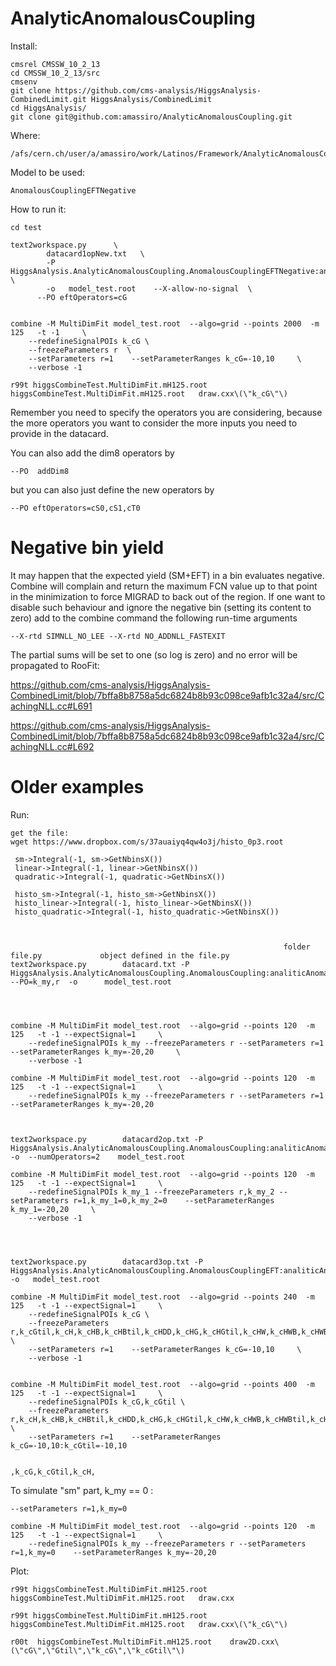 # AnalyticAnomalousCoupling

Install:

    cmsrel CMSSW_10_2_13
    cd CMSSW_10_2_13/src
    cmsenv
    git clone https://github.com/cms-analysis/HiggsAnalysis-CombinedLimit.git HiggsAnalysis/CombinedLimit
    cd HiggsAnalysis/
    git clone git@github.com:amassiro/AnalyticAnomalousCoupling.git
 
Where:

    /afs/cern.ch/user/a/amassiro/work/Latinos/Framework/AnalyticAnomalousCoupling/CMSSW_10_2_13/src/HiggsAnalysis/AnalyticAnomalousCoupling
    

    
Model to be used:

    AnomalousCouplingEFTNegative
    
    
How to run it:

    cd test 
    
    text2workspace.py      \
            datacard1opNew.txt   \
            -P HiggsAnalysis.AnalyticAnomalousCoupling.AnomalousCouplingEFTNegative:analiticAnomalousCouplingEFTNegative  \
            -o   model_test.root    --X-allow-no-signal  \
          --PO eftOperators=cG
    
    
    combine -M MultiDimFit model_test.root  --algo=grid --points 2000  -m 125   -t -1     \
        --redefineSignalPOIs k_cG \
        --freezeParameters r  \
        --setParameters r=1    --setParameterRanges k_cG=-10,10     \
        --verbose -1
          
    r99t higgsCombineTest.MultiDimFit.mH125.root  higgsCombineTest.MultiDimFit.mH125.root   draw.cxx\(\"k_cG\"\)
    
    
Remember you need to specify the operators you are considering, because the more operators you want to consider
the more inputs you need to provide in the datacard.

You can also add the dim8 operators by

    --PO  addDim8
    
but you can also just define the new operators by
 
    --PO eftOperators=cS0,cS1,cT0
    
    

Negative bin yield    
===

It may happen that the expected yield (SM+EFT) in a bin evaluates negative. Combine will complain and return the maximum FCN value up to that point in the minimization to force MIGRAD to back out of the region. If one want to disable such behaviour and ignore the negative bin (setting its content to zero) add to the combine command the following run-time arguments

   `--X-rtd SIMNLL_NO_LEE --X-rtd NO_ADDNLL_FASTEXIT`


The partial sums will be set to one (so log is zero) and no error will be propagated to RooFit: 

https://github.com/cms-analysis/HiggsAnalysis-CombinedLimit/blob/7bffa8b8758a5dc6824b8b93c098ce9afb1c32a4/src/CachingNLL.cc#L691

https://github.com/cms-analysis/HiggsAnalysis-CombinedLimit/blob/7bffa8b8758a5dc6824b8b93c098ce9afb1c32a4/src/CachingNLL.cc#L692

    
Older examples
====
    
    
    
    
    
Run:

    get the file:
    wget https://www.dropbox.com/s/37auaiyq4qw4o3j/histo_0p3.root
    
     sm->Integral(-1, sm->GetNbinsX())
     linear->Integral(-1, linear->GetNbinsX())
     quadratic->Integral(-1, quadratic->GetNbinsX())

     histo_sm->Integral(-1, histo_sm->GetNbinsX())
     histo_linear->Integral(-1, histo_linear->GetNbinsX())
     histo_quadratic->Integral(-1, histo_quadratic->GetNbinsX())

     

                                                                 folder                    file.py             object defined in the file.py
    text2workspace.py        datacard.txt -P HiggsAnalysis.AnalyticAnomalousCoupling.AnomalousCoupling:analiticAnomalousCoupling                 --PO=k_my,r  -o      model_test.root   
    
    
            
        
    combine -M MultiDimFit model_test.root  --algo=grid --points 120  -m 125   -t -1 --expectSignal=1     \
        --redefineSignalPOIs k_my --freezeParameters r --setParameters r=1    --setParameterRanges k_my=-20,20     \
        --verbose -1
    
    combine -M MultiDimFit model_test.root  --algo=grid --points 120  -m 125   -t -1 --expectSignal=1     \
        --redefineSignalPOIs k_my --freezeParameters r --setParameters r=1    --setParameterRanges k_my=-20,20   
    

    
    text2workspace.py        datacard2op.txt -P HiggsAnalysis.AnalyticAnomalousCoupling.AnomalousCoupling:analiticAnomalousCoupling   -o  --numOperators=2    model_test.root   
    
    combine -M MultiDimFit model_test.root  --algo=grid --points 120  -m 125   -t -1 --expectSignal=1     \
        --redefineSignalPOIs k_my_1 --freezeParameters r,k_my_2 --setParameters r=1,k_my_1=0,k_my_2=0    --setParameterRanges k_my_1=-20,20     \
        --verbose -1
    
    
    
    
    text2workspace.py        datacard3op.txt -P HiggsAnalysis.AnalyticAnomalousCoupling.AnomalousCouplingEFT:analiticAnomalousCouplingEFT   -o   model_test.root   
    
    combine -M MultiDimFit model_test.root  --algo=grid --points 240  -m 125   -t -1 --expectSignal=1     \
        --redefineSignalPOIs k_cG \
        --freezeParameters r,k_cGtil,k_cH,k_cHB,k_cHBtil,k_cHDD,k_cHG,k_cHGtil,k_cHW,k_cHWB,k_cHWBtil,k_cHWtil,k_cHbox,k_cHd,k_cHe,k_cHl1,k_cHl3,k_cHq1,k_cHq3,k_cHu,k_cHudAbs,k_cHudPh,k_cW,k_cWtil,k_cdBAbs,k_cdBPh,k_cdGAbs,k_cdGPh,k_cdHAbs,k_cdHPh,k_cdWAbs,k_cdWPh,k_cdd,k_cdd1,k_ceBAbs,k_ceBPh,k_ceHAbs,k_ceHPh,k_ceWAbs,k_ceWPh,k_ced,k_cee,k_ceu,k_cld,k_cle,k_cledqAbs,k_cledqPh,k_clequ1Abs,k_clequ1Ph,k_clequ3Abs,k_clequ3Ph,k_cll,k_cll1,k_clq1,k_clq3,k_clu,k_cqd1,k_cqd8,k_cqe,k_cqq1,k_cqq11,k_cqq3,k_cqq31,k_cqu1,k_cqu8,k_cquqd1Abs,k_cquqd1Ph,k_cquqd8Abs,k_cquqd8Ph,k_cuBAbs,k_cuBPh,k_cuGAbs,k_cuGPh,k_cuHAbs,k_cuHPh,k_cuWAbs,k_cuWPh,k_cud1,k_cud8,k_cuu,k_cuu1   \
        --setParameters r=1    --setParameterRanges k_cG=-10,10     \
        --verbose -1
    
    
    combine -M MultiDimFit model_test.root  --algo=grid --points 400  -m 125   -t -1 --expectSignal=1     \
        --redefineSignalPOIs k_cG,k_cGtil \
        --freezeParameters r,k_cH,k_cHB,k_cHBtil,k_cHDD,k_cHG,k_cHGtil,k_cHW,k_cHWB,k_cHWBtil,k_cHWtil,k_cHbox,k_cHd,k_cHe,k_cHl1,k_cHl3,k_cHq1,k_cHq3,k_cHu,k_cHudAbs,k_cHudPh,k_cW,k_cWtil,k_cdBAbs,k_cdBPh,k_cdGAbs,k_cdGPh,k_cdHAbs,k_cdHPh,k_cdWAbs,k_cdWPh,k_cdd,k_cdd1,k_ceBAbs,k_ceBPh,k_ceHAbs,k_ceHPh,k_ceWAbs,k_ceWPh,k_ced,k_cee,k_ceu,k_cld,k_cle,k_cledqAbs,k_cledqPh,k_clequ1Abs,k_clequ1Ph,k_clequ3Abs,k_clequ3Ph,k_cll,k_cll1,k_clq1,k_clq3,k_clu,k_cqd1,k_cqd8,k_cqe,k_cqq1,k_cqq11,k_cqq3,k_cqq31,k_cqu1,k_cqu8,k_cquqd1Abs,k_cquqd1Ph,k_cquqd8Abs,k_cquqd8Ph,k_cuBAbs,k_cuBPh,k_cuGAbs,k_cuGPh,k_cuHAbs,k_cuHPh,k_cuWAbs,k_cuWPh,k_cud1,k_cud8,k_cuu,k_cuu1   \
        --setParameters r=1    --setParameterRanges k_cG=-10,10:k_cGtil=-10,10      
    
    
    ,k_cG,k_cGtil,k_cH,
      
    
    
    
    
    
To simulate "sm" part, k_my == 0 :
    
    --setParameters r=1,k_my=0
    
    combine -M MultiDimFit model_test.root  --algo=grid --points 120  -m 125   -t -1 --expectSignal=1     \
        --redefineSignalPOIs k_my --freezeParameters r --setParameters r=1,k_my=0    --setParameterRanges k_my=-20,20
    

Plot:

    r99t higgsCombineTest.MultiDimFit.mH125.root  higgsCombineTest.MultiDimFit.mH125.root   draw.cxx
    
    r99t higgsCombineTest.MultiDimFit.mH125.root  higgsCombineTest.MultiDimFit.mH125.root   draw.cxx\(\"k_cG\"\)

    r00t  higgsCombineTest.MultiDimFit.mH125.root    draw2D.cxx\(\"cG\",\"Gtil\",\"k_cG\",\"k_cGtil\"\)    
    
    
    
    
    

    
    
